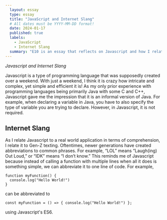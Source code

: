```yaml
---
  layout: essay
  type: essay
  title: "JavaScript and Internet Slang"
  # All dates must be YYYY-MM-DD format!
  date: 2024-01-17
  published: true
  labels:
    - JavaScript
    - Internet Slang
  summary: "E10 is an essay that reflects on Javascript and how I related it to the realworld application of internet slang. The essay title is "Javascript and Internet Slang" because my main takeaway from the lesson was how it feels like it is a slang version of Java."
---
```


*Javascript and Internet Slang*

Javascript is a type of programming language that was supposedly created over a weekend. With just a weekend, I think it is crazy how intricate and complex, yet simple and efficient it is! As my only prior experience with programming languages being primarily Java with some C and C++, Javascript gave me the impression that it is an informal version of Java. For example, when declaring a variable in Java, you have to also specify the type of variable you are trying to declare. However, in Javascript, it is not required.

## Internet Slang

As I relate Javascript to a real world application in terms of comprehension, I relate it to Gen-Z texting. Oftentimes, newer generations have created abbreviations to common phrases. For example, “LOL” means “Laugh(ing) Out Loud,” or “IDK” means “I don’t know.” This reminds me of Javascript because instead of calling a function with multiple lines when all it does is something simple, we can abbreviate it to one line of code. For example, 
```
function myFunction() {
  console.log("Hello World!")
}
```
can be abbreviated to
```
const myFunction = () => { console.log("Hello World!") };
```
using Javascript's ES6.
